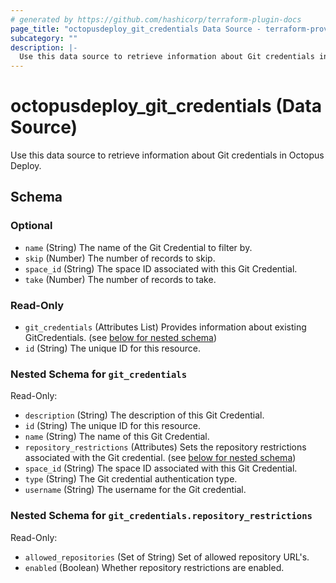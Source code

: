 ```yaml
---
# generated by https://github.com/hashicorp/terraform-plugin-docs
page_title: "octopusdeploy_git_credentials Data Source - terraform-provider-octopusdeploy"
subcategory: ""
description: |-
  Use this data source to retrieve information about Git credentials in Octopus Deploy.
---
```


# octopusdeploy_git_credentials (Data Source)

Use this data source to retrieve information about Git credentials in Octopus Deploy.



<!-- schema generated by tfplugindocs -->
## Schema

### Optional

- `name` (String) The name of the Git Credential to filter by.
- `skip` (Number) The number of records to skip.
- `space_id` (String) The space ID associated with this Git Credential.
- `take` (Number) The number of records to take.

### Read-Only

- `git_credentials` (Attributes List) Provides information about existing GitCredentials. (see [below for nested schema](#nestedatt--git_credentials))
- `id` (String) The unique ID for this resource.

<a id="nestedatt--git_credentials"></a>
### Nested Schema for `git_credentials`

Read-Only:

- `description` (String) The description of this Git Credential.
- `id` (String) The unique ID for this resource.
- `name` (String) The name of this Git Credential.
- `repository_restrictions` (Attributes) Sets the repository restrictions associated with the Git credential. (see [below for nested schema](#nestedatt--git_credentials--repository_restrictions))
- `space_id` (String) The space ID associated with this Git Credential.
- `type` (String) The Git credential authentication type.
- `username` (String) The username for the Git credential.

<a id="nestedatt--git_credentials--repository_restrictions"></a>
### Nested Schema for `git_credentials.repository_restrictions`

Read-Only:

- `allowed_repositories` (Set of String) Set of allowed repository URL's.
- `enabled` (Boolean) Whether repository restrictions are enabled.
